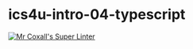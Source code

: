 # ics4u-intro-04-typescript

[![Mr Coxall's Super Linter](https://github.com/mohammedal-ess/ics4u-intro-04-typescript/workflows/Mr%20Coxall's%20Super%20Linter/badge.svg)](https://github.com/mohammedal-ess/ics4u-intro-04-typescript/actions/)
